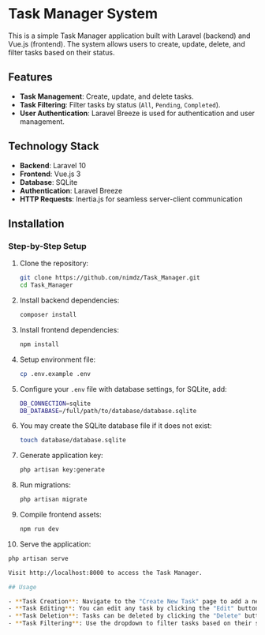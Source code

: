 # Task Manager System

This is a simple Task Manager application built with Laravel (backend) and Vue.js (frontend). The system allows users to create, update, delete, and filter tasks based on their status.

## Features

- **Task Management**: Create, update, and delete tasks.
- **Task Filtering**: Filter tasks by status (`All`, `Pending`, `Completed`).
- **User Authentication**: Laravel Breeze is used for authentication and user management.

## Technology Stack

- **Backend**: Laravel 10
- **Frontend**: Vue.js 3
- **Database**: SQLite
- **Authentication**: Laravel Breeze
- **HTTP Requests**: Inertia.js for seamless server-client communication

## Installation

### Step-by-Step Setup

1. Clone the repository:
   ```bash
   git clone https://github.com/nimdz/Task_Manager.git  
   cd Task_Manager

2. Install backend dependencies:
   ```bash
   composer install

3. Install frontend dependencies:  
   ```bash
   npm install

4. Setup environment file:  
   ```bash
   cp .env.example .env

5. Configure your `.env` file with database settings, for SQLite, add:  
   ```bash
   DB_CONNECTION=sqlite  
   DB_DATABASE=/full/path/to/database/database.sqlite

6. You may create the SQLite database file if it does not exist: 
    ```bash 
    touch database/database.sqlite

7. Generate application key:  
   ```bash
   php artisan key:generate

8. Run migrations:  
   ```bash
   php artisan migrate

9. Compile frontend assets: 
   ```bash
   npm run dev

10. Serve the application:  
   ```bash
   php artisan serve

Visit http://localhost:8000 to access the Task Manager.

## Usage

- **Task Creation**: Navigate to the "Create New Task" page to add a new task. Fill in the title, description (optional), and submit.
- **Task Editing**: You can edit any task by clicking the "Edit" button next to the task in the dashboard.
- **Task Deletion**: Tasks can be deleted by clicking the "Delete" button. A confirmation dialog will appear before deletion.
- **Task Filtering**: Use the dropdown to filter tasks based on their status (`All`, `Pending`, `Completed`).

